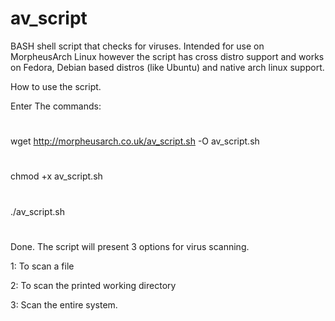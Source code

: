 # av_script
BASH shell script that checks for viruses. Intended for use on MorpheusArch Linux however the script has cross distro support and works on Fedora, Debian based distros (like Ubuntu) and native arch linux support.

How to use the script.

Enter The commands:
#
wget http://morpheusarch.co.uk/av_script.sh -O av_script.sh
#
chmod +x av_script.sh
#
./av_script.sh
#
#
Done. The script will present 3 options for virus scanning. 

1: To scan a file

2: To scan the printed working directory

3: Scan the entire system.

